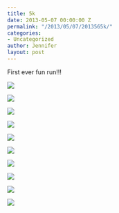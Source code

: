 ```yaml
---
title: 5k
date: 2013-05-07 00:00:00 Z
permalink: "/2013/05/07/2013565k/"
categories:
- Uncategorized
author: Jennifer
layout: post
---
```


First ever fun run!!!

<div class="image-gallery-wrapper">
  <p>
    <img src="/teamelam/assets/images/5k/2013-05-05+09.44.56.jpg" />
  </p>

  <p>
    <img src="/teamelam/assets/images/5k/2013-05-05+09.39.34.jpg" />
  </p>

  <p>
    <img src="/teamelam/assets/images/5k/2013-05-05+08.34.53.jpg" />
  </p>

  <p>
    <img src="/teamelam/assets/images/5k/2013-05-05+08.36.10.jpg" />
  </p>

  <p>
    <img src="/teamelam/assets/images/5k/2013-05-05+09.33.47.jpg" />
  </p>

  <p>
    <img src="/teamelam/assets/images/5k/2013-05-05+08.34.49.jpg" />
  </p>

  <p>
    <img src="/teamelam/assets/images/5k/2013-05-05+09.28.43.jpg" />
  </p>

  <p>
    <img src="/teamelam/assets/images/5k/2013-05-05+08.50.40.jpg" />
  </p>

  <p>
    <img src="/teamelam/assets/images/5k/2013-05-05+08.50.38.jpg" />
  </p>

  <p>
    <img src="/teamelam/assets/images/5k/2013-05-05+08.33.21.jpg" />
  </p>
</div>
